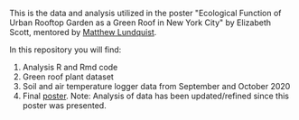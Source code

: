 This is the data and analysis utilized in the poster "Ecological Function of Urban Rooftop Garden as a 
Green Roof in New York City" by Elizabeth Scott, mentored by
[Matthew Lundquist](https://www.lundquistecology.com). 

In this repository you will find:

1. Analysis R and Rmd code
2. Green roof plant dataset
3. Soil and air temperature logger data from September and October 2020
4. Final [poster](poster.pdf). Note: Analysis of data has been updated/refined since this poster was presented.